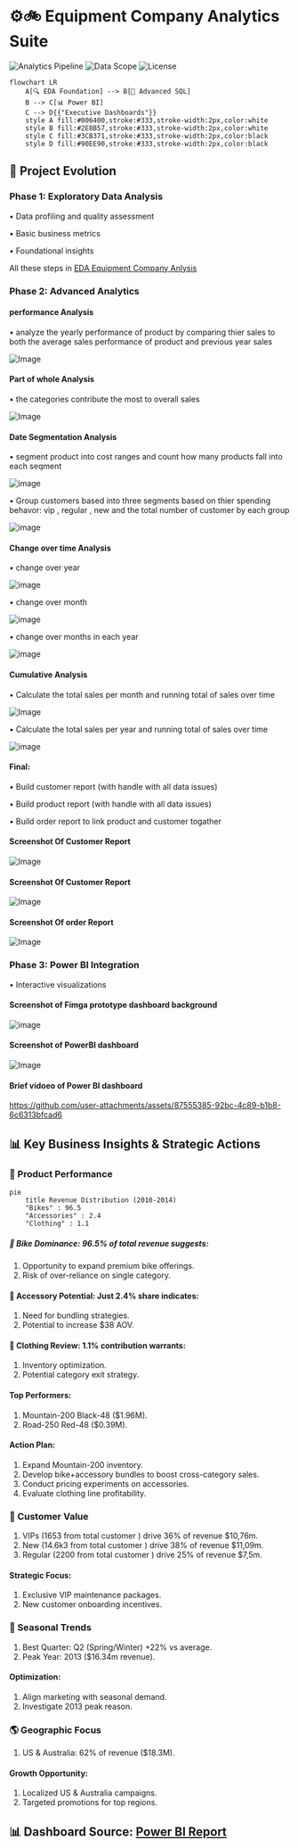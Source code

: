 # ⚙️🚲 Equipment Company Analytics Suite 

![Analytics Pipeline](https://img.shields.io/badge/Flow-EDA→Advanced→PowerBI-blueviolet)
![Data Scope](https://img.shields.io/badge/Years-2010%E2%80%932014-yellowgreen)
![License](https://img.shields.io/badge/License-Dual%20(MIT%20+%20SQL)-lightgrey)

```mermaid
flowchart LR
    A[🔍 EDA Foundation] --> B[🔬 Advanced SQL]
    B --> C[📊 Power BI]
    C --> D{{"Executive Dashboards"}}
    style A fill:#006400,stroke:#333,stroke-width:2px,color:white  
    style B fill:#2E8B57,stroke:#333,stroke-width:2px,color:white  
    style C fill:#3CB371,stroke:#333,stroke-width:2px,color:black 
    style D fill:#90EE90,stroke:#333,stroke-width:2px,color:black  
```

## 📌 Project Evolution
### Phase 1: Exploratory Data Analysis

• Data profiling and quality assessment

• Basic business metrics

• Foundational insights

All these steps in [EDA Equipment Company Anlysis ](https://github.com/iirama/EDA-Equipment-store)

### Phase 2: Advanced Analytics
#### performance Analysis
• analyze the yearly performance of product by comparing thier sales to both the average sales performance of product and previous year sales

![Image](https://github.com/user-attachments/assets/701e55e9-b890-419a-bed2-7d65e5f1ab4d)

#### Part of whole Analysis
• the categories contribute the most to overall sales
   
![Image](https://github.com/user-attachments/assets/8a08f9a0-27cb-49bc-8d3b-cae62c334525)

#### Date Segmentation Analysis
• segment product into cost ranges and count how many products fall into each seqment

![image](https://github.com/user-attachments/assets/75f725ca-f1c3-4de1-bd17-1001324cf14f)

• Group customers based into three segments based on thier spending behavor: vip  , regular , new
 and the total number of customer by each group 

![image](https://github.com/user-attachments/assets/9c8f8f99-8a87-4087-965e-6b290d74125a)



#### Change over time Analysis
• change over year
   
![image](https://github.com/user-attachments/assets/f243024d-2ece-46d5-a1b8-1b7bf08ac024)

• change over month
   
![image](https://github.com/user-attachments/assets/fcea7c95-4dd2-463f-a00c-3aeeb00c7830)

• change over months in each year

![image](https://github.com/user-attachments/assets/9e9b1898-9872-4037-a83f-350c5f44e9b2)



#### Cumulative Analysis
• Calculate the total sales per month and running total of sales over time

![Image](https://github.com/user-attachments/assets/ee07a0c9-8699-4826-bb08-502f1f3295cd)
   
• Calculate the total sales per year and running total of sales over time

![image](https://github.com/user-attachments/assets/08313f9a-a92f-402f-8b74-6ccadd6c92bc)


#### Final:
• Build customer report (with handle with all data issues)

• Build product report  (with handle with all data issues)

• Build order report to link product and customer togather 

#### Screenshot Of Customer Report
![Image](https://github.com/user-attachments/assets/7bba614d-5b0e-4fbd-b1ba-c9ab07986142)

#### Screenshot Of Customer Report
![Image](https://github.com/user-attachments/assets/63b40d4b-f8e7-4b2c-841f-00228d9347df)

#### Screenshot Of order Report
![Image](https://github.com/user-attachments/assets/0de90c68-1415-4b9a-a7fb-1f494025e3f4)


### Phase 3: Power BI Integration
• Interactive visualizations

#### Screenshot of Fimga prototype dashboard background

![image](https://github.com/user-attachments/assets/e5115dff-1325-437b-a482-433021a98e5a)

#### Screenshot of PowerBI dashboard

![Image](https://github.com/user-attachments/assets/371e1553-553c-42f8-b8d5-fd5c35ec8493)

#### Brief vidoeo of Power BI dashboard 
https://github.com/user-attachments/assets/87555385-92bc-4c89-b1b8-6c6313bfcad6

## 📊 Key Business Insights & Strategic Actions


### 🚴 Product Performance

````mermaid
pie
    title Revenue Distribution (2010-2014)
    "Bikes" : 96.5
    "Accessories" : 2.4
    "Clothing" : 1.1
````
##### 🚴 Bike Dominance: 96.5% of total revenue suggests:

1. Opportunity to expand premium bike offerings.
2. Risk of over-reliance on single category.

#### 🧰 Accessory Potential: Just 2.4% share indicates:

1. Need for bundling strategies.
2. Potential to increase $38 AOV.

#### 👕 Clothing Review: 1.1% contribution warrants:

1. Inventory optimization.
2. Potential category exit strategy.
   
#### Top Performers:

1. Mountain-200 Black-48 ($1.96M).
2. Road-250 Red-48 ($0.39M).

#### Action Plan:

1. Expand Mountain-200 inventory.
2. Develop bike+accessory bundles to boost cross-category sales.
3. Conduct pricing experiments on accessories.
4. Evaluate clothing line profitability.

### 💎 Customer Value

1. VIPs (1653 from total customer ) drive 36% of revenue $10,76m.
2. New (14.6k3 from total customer ) drive 38% of revenue $11,09m.
3. Regular (2200 from total customer ) drive 25% of revenue $7,5m.

#### Strategic Focus:

1. Exclusive VIP maintenance packages.
2. New customer onboarding incentives.

### 📅 Seasonal Trends

1. Best Quarter: Q2 (Spring/Winter) +22% vs average.
2. Peak Year: 2013 ($16.34m revenue).

#### Optimization:

1. Align marketing with seasonal demand.
2. Investigate 2013 peak reason.

### 🌎 Geographic Focus

1. US & Australia: 62% of revenue ($18.3M).
   
#### Growth Opportunity:

1. Localized US & Australia campaigns.
2. Targeted promotions for top regions.

## 📊 Dashboard Source: [Power BI Report ](https://github.com/iirama/Equipment-Store-Advanced-Analysis/blob/main/EUQ%20DASHBOARD.pbix)


